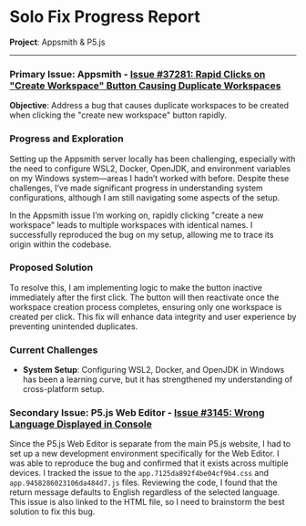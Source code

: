 # Solo Fix Progress Report

**Project**: Appsmith & P5.js  

---

### **Primary Issue**: Appsmith - [Issue #37281: Rapid Clicks on "Create Workspace" Button Causing Duplicate Workspaces](https://github.com/appsmithorg/appsmith/issues/37281)  
**Objective**: Address a bug that causes duplicate workspaces to be created when clicking the "create new workspace" button rapidly.

### Progress and Exploration

Setting up the Appsmith server locally has been challenging, especially with the need to configure WSL2, Docker, OpenJDK, and environment variables on my Windows system—areas I hadn’t worked with before. Despite these challenges, I’ve made significant progress in understanding system configurations, although I am still navigating some aspects of the setup.

In the Appsmith issue I’m working on, rapidly clicking "create a new workspace" leads to multiple workspaces with identical names. I successfully reproduced the bug on my setup, allowing me to trace its origin within the codebase.

### Proposed Solution

To resolve this, I am implementing logic to make the button inactive immediately after the first click. The button will then reactivate once the workspace creation process completes, ensuring only one workspace is created per click. This fix will enhance data integrity and user experience by preventing unintended duplicates.

### Current Challenges

- **System Setup**: Configuring WSL2, Docker, and OpenJDK in Windows has been a learning curve, but it has strengthened my understanding of cross-platform setup.

### **Secondary Issue**: P5.js Web Editor - [Issue #3145: Wrong Language Displayed in Console](https://github.com/processing/p5.js-web-editor/issues/3145)  

Since the P5.js Web Editor is separate from the main P5.js website, I had to set up a new development environment specifically for the Web Editor. I was able to reproduce the bug and confirmed that it exists across multiple devices. I tracked the issue to the `app.7125da892f4be04cf9b4.css` and `app.9458286023106da484d7.js` files. Reviewing the code, I found that the return message defaults to English regardless of the selected language. This issue is also linked to the HTML file, so I need to brainstorm the best solution to fix this bug.

